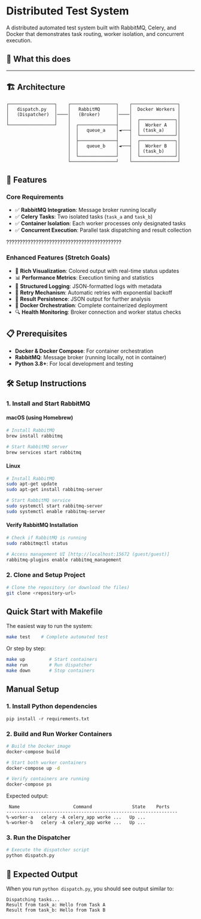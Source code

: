# Distributed Test System

A distributed automated test system built with RabbitMQ, Celery, and Docker that demonstrates task routing, worker isolation, and concurrent execution.

## 🎯 **What this does**

---

## 🏗️ Architecture

```
┌─────────────────┐    ┌─────────────────┐    ┌─────────────────┐
│   dispatch.py   │    │   RabbitMQ      │    │  Docker Workers │
│   (Dispatcher)  │────│   (Broker)      │────│                 │
│                 │    │                 │    │  ┌─────────────┐│
└─────────────────┘    │  ┌──────────────┤    │  │  Worker A   ││
                       │  │   queue_a    │◄───┤  │ (task_a)    ││
                       │  │              │    │  └─────────────┘│
                       │  ├──────────────┤    │  ┌─────────────┐│
                       │  │   queue_b    │◄───┤  │  Worker B   ││
                       │  │              │    │  │ (task_b)    ││
                       │  └──────────────┘    │  └─────────────┘│
                       └─────────────────┘    └─────────────────┘
```

## 🚀 Features

### Core Requirements
- ✅ **RabbitMQ Integration**: Message broker running locally
- ✅ **Celery Tasks**: Two isolated tasks (`task_a` and `task_b`)
- ✅ **Container Isolation**: Each worker processes only designated tasks
- ✅ **Concurrent Execution**: Parallel task dispatching and result collection

???????????????????????????????????????????

### Enhanced Features (Stretch Goals)
- 🎨 **Rich Visualization**: Colored output with real-time status updates
- 📊 **Performance Metrics**: Execution timing and statistics
- 📝 **Structured Logging**: JSON-formatted logs with metadata
- 🔄 **Retry Mechanism**: Automatic retries with exponential backoff
- 💾 **Result Persistence**: JSON output for further analysis
- 🐳 **Docker Orchestration**: Complete containerized deployment
- 🔍 **Health Monitoring**: Broker connection and worker status checks

## 📋 Prerequisites

- **Docker & Docker Compose**: For container orchestration
- **RabbitMQ**: Message broker (running locally, not in container)
- **Python 3.8+**: For local development and testing

## 🛠️ Setup Instructions

### 1. Install and Start RabbitMQ

#### macOS (using Homebrew)
```bash
# Install RabbitMQ
brew install rabbitmq

# Start RabbitMQ server
brew services start rabbitmq

```

#### Linux
```bash
# Install RabbitMQ
sudo apt-get update
sudo apt-get install rabbitmq-server

# Start RabbitMQ service
sudo systemctl start rabbitmq-server
sudo systemctl enable rabbitmq-server
```

#### Verify RabbitMQ Installation
```bash
# Check if RabbitMQ is running
sudo rabbitmqctl status

# Access management UI [http://localhost:15672 (guest/guest)]
rabbitmq-plugins enable rabbitmq_management
```

### 2. Clone and Setup Project

```bash
# Clone the repository (or download the files)
git clone <repository-url>
````
## Quick Start with Makefile

The easiest way to run the system:

```bash
make test    # Complete automated test
```

Or step by step:
```bash
make up         # Start containers
make run        # Run dispatcher
make down       # Stop containers
```
## Manual Setup

### 1. Install Python dependencies
```
pip install -r requirements.txt
```

### 2. Build and Run Worker Containers

```bash
# Build the Docker image
docker-compose build

# Start both worker containers
docker-compose up -d

# Verify containers are running
docker-compose ps
```

Expected output:
```
 Name                    Command               State    Ports
----------------------------------------------------------------
%-worker-a   celery -A celery_app worke ...   Up ...
%-worker-b   celery -A celery_app worke ...   Up ...
```

### 3. Run the Dispatcher

```bash
# Execute the dispatcher script
python dispatch.py
```

## 📱 Expected Output

When you run `python dispatch.py`, you should see output similar to:

```
Dispatching tasks...
Result from task_a: Hello from Task A
Result from task_b: Hello from Task B
```